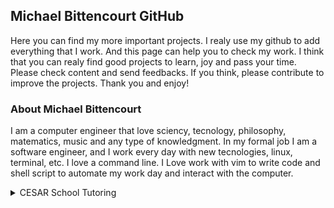 ##  Michael Bittencourt GitHub

Here you can find my more important projects. I realy use my github to add everything that I work. And this page can help you to check my work.
I think that you can realy find good projects to learn, joy and pass your time. Please check content and send feedbacks. If you think, please contribute to improve the projects.
Thank you and enjoy!

### About Michael Bittencourt

I am a computer engineer that love sciency, tecnology, philosophy, matematics, music and any type of knowledgment. In my formal job I am a software engineer, and I work every day with new tecnologies, linux, terminal, etc. I love a command line. I Love work with vim to write code and shell script to automate my work day and interact with the computer.

<details>
  <summary>CESAR School Tutoring</summary>
  
  * [Process Scheduler Calculator](https://github.com/MichaelBittencourt/ProcessSchedulerCalculator)
  * [Threads Examples](https://github.com/MichaelBittencourt/Threads-Examples)
  * [Redirection Pipe Examples](https://github.com/MichaelBittencourt/RedirectionPipeExamples)
  * [Michael Shell](https://github.com/MichaelBittencourt/MichaelShell)
  * [Creating Process Linux](https://github.com/MichaelBittencourt/creatingProcessLinuxExample)
  * [Simple program C](https://github.com/MichaelBittencourt/copy_file)
  * [Makefile Example](https://github.com/MichaelBittencourt/MakefileExamples)
  * [Simple Java Examples](https://github.com/MichaelBittencourt/Simple-Java-Examples)
  * [Semaphore Examples](https://github.com/MichaelBittencourt/SemaphoreExample)
</details>
